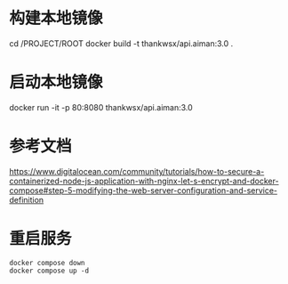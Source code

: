 # 构建本地镜像
cd /PROJECT/ROOT
docker build -t thankwsx/api.aiman:3.0 .

# 启动本地镜像

docker run -it -p 80:8080 thankwsx/api.aiman:3.0

# 参考文档

https://www.digitalocean.com/community/tutorials/how-to-secure-a-containerized-node-js-application-with-nginx-let-s-encrypt-and-docker-compose#step-5-modifying-the-web-server-configuration-and-service-definition

# 重启服务
```
docker compose down
docker compose up -d
```